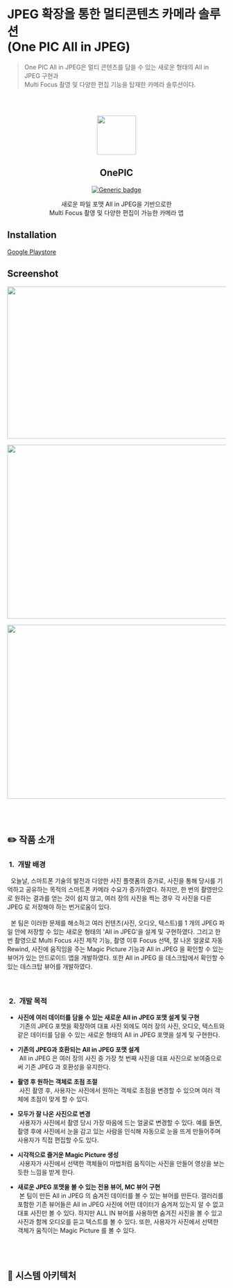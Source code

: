 # JPEG 확장을 통한 멀티콘텐츠 카메라 솔루션<br>(One PIC All in JPEG)
> One PIC All in JPEG은 멀티 콘텐츠를 담을 수 있는 새로운 형태의 All in JPEG 구현과<br>
> Multi Focus 촬영 및 다양한 편집 기능을 탑재한 카메라 솔루션이다.

<br><br>
<p align="center"><img src="https://github.com/HINAPIA/OnePIC/assets/86238720/9f34fadc-7508-42b5-b40c-ee622151beea.png" width="90" height="90"/></p>


<div align = "center">
  
 ## OnePIC
  [![Generic badge](https://img.shields.io/badge/version-1.1.5-green.svg)](https://play.google.com/store/apps/details?id=com.goldenratio.onepic)

</div>

<p align="center">새로운 파일 포맷 All in JPEG을 기반으로한<br>Multi Focus 촬영 및 다양한 편집이 가능한 카메라 앱</p>


## Installation
<a href="https://play.google.com/store/apps/details?id=com.goldenratio.onepic">Google Playstore</a><br>

## Screenshot
<p align="center"><img src="https://github.com/HINAPIA/OnePIC/assets/86238720/ebab0094-c5a1-4915-9f67-439ba1145bf2.png" width="580" height="350"/></p>
<p align="center"><img src="https://github.com/HINAPIA/OnePIC/assets/86238720/09365a10-67c5-4780-91be-ee1612dec8a3.png" width="700" height="400"/></p>
<p align="center"><img src="https://github.com/HINAPIA/OnePIC/assets/86238720/01ffa5ce-5ff0-4a6a-89fc-015c4b66b3cd.png" width="700" height="400"/></p> <br><br>

## :pencil2: 작품 소개
### &nbsp;1.&nbsp;&nbsp;개발 배경
<div>
&nbsp;&nbsp;오늘날, 스마트폰 기술의 발전과 다양한 사진 플랫폼의 증가로, 사진을 통해 당시를 기억하고 공유하는 목적의 스마트폰 카메라 수요가 증가하였다. 하지만, 한 번의 촬영만으로 원하는 결과를 얻는 것이 쉽지 않고, 여러 장의 사진을 찍는 경우 각 사진을 다른 JPEG 로 저장해야 하는 번거로움이 있다.<br><br>
&nbsp;&nbsp;본 팀은 이러한 문제를 해소하고 여러 컨텐츠(사진, 오디오, 텍스트)를 1 개의 JPEG 파일 안에 저장할 수 있는 새로운 형태의 'All in JPEG'을 설계 및 구현하였다. 그리고 한 번 촬영으로 Multi Focus 사진 제작 기능, 촬영 이후 Focus 선택, 잘 나온 얼굴로 자동 Rewind, 사진에 움직임을 주는 Magic Picture 기능과 All in JPEG 을 확인할 수 있는 뷰어가 있는 안드로이드 앱을 개발하였다. 또한 All in JPEG 을 데스크탑에서 확인할 수 있는 데스크탑 뷰어를 개발하였다.
</div><br><br>

### &nbsp;2.&nbsp;&nbsp;개발 목적<br>

- **사진에 여러 데이터를 담을 수 있는 새로운 All in JPEG 포맷 설계 및 구현**<br>
&nbsp;기존의 JPEG 포맷을 확장하여 대표 사진 외에도 여러 장의 사진, 오디오, 텍스트와 같은 데이터를 담을 수 있는 새로운 형태의 All in JPEG 포맷을 설계 및 구현한다.

- **기존의 JPEG과 호환되는 All in JPEG 포맷 설계**<br>
&nbsp;All in JPEG 은 여러 장의 사진 중 가장 첫 번째 사진을 대표 사진으로 보여줌으로써 기존 JPEG 과 호환성을 유지한다.

- **촬영 후 원하는 객체로 초점 조절**<br>
&nbsp;사진 촬영 후, 사용자는 사진에서 원하는 객체로 초점을 변경할 수 있으며 여러 객체에 초점이 맞게 할 수 있다.

- **모두가 잘 나온 사진으로 변경**<br>
&nbsp;사용자가 사진에서 촬영 당시 가장 마음에 드는 얼굴로 변경할 수 있다. 예를 들면, 촬영 후에 사진에서 눈을 감고 있는 사람을 인식해 자동으로 눈을 뜨게 만들어주며 사용자가 직접 편집할 수도 있다.
 
- **시각적으로 즐거운 Magic Picture 생성**<br>
&nbsp;사용자가 사진에서 선택한 객체들이 마법처럼 움직이는 사진을 만들어 영상을 보는 듯한 느낌을 받게 한다.

- **새로운 JPEG 포맷을 볼 수 있는 전용 뷰어, MC 뷰어 구현**<br>
&nbsp;본 팀이 만든 All in JPEG 의 숨겨진 데이터를 볼 수 있는 뷰어를 만든다. 갤러리를 포함한 기존 뷰어들은 All in JPEG 사진에 어떤 데이터가 숨겨져 있는지 알 수 없고 대표 사진만 볼 수 있다. 하지만 ALL IN 뷰어를 사용하면 숨겨진 사진을 볼 수 있고 사진과 함께 오디오를 듣고 텍스트를 볼 수 있다. 또한, 사용자가 사진에서 선택한 객체가 움직이는 Magic Picture 를 볼 수 있다.

<br><br>

## :wrench: 시스템 아키텍처


